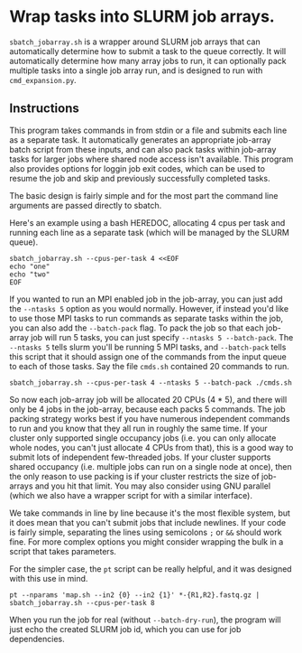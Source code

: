 # Wrap tasks into SLURM job arrays.

`sbatch_jobarray.sh` is a wrapper around SLURM job arrays that can automatically determine how to submit a task to the queue correctly.
It will automatically determine how many array jobs to run, it can optionally pack multiple tasks into a single job array run, and is designed to run with `cmd_expansion.py`.

## Instructions

This program takes commands in from stdin or a file and submits each line as a separate task.
It automatically generates an appropriate job-array batch script from these inputs, and can also pack tasks within job-array tasks for larger jobs where shared node access isn't available.
This program also provides options for loggin job exit codes, which can be used to resume the job and skip and previously successfully completed tasks.

The basic design is fairly simple and for the most part the command line arguments are passed directly to sbatch.

Here's an example using a bash HEREDOC, allocating 4 cpus per task and running each line as a separate task (which will be managed by the SLURM queue).

```
sbatch_jobarray.sh --cpus-per-task 4 <<EOF
echo "one"
echo "two"
EOF
```

If you wanted to run an MPI enabled job in the job-array, you can just add the `--ntasks 5` option as you would normally.
However, if instead you'd like to use those MPI tasks to run commands as separate tasks within the job, you can also add the `--batch-pack` flag.
To pack the job so that each job-array job will run 5 tasks, you can just specify `--ntasks 5 --batch-pack`.
The `--ntasks 5` tells slurm you'll be running 5 MPI tasks, and `--batch-pack` tells this script that it should assign one of the commands from the input queue to each of those tasks.
Say the file `cmds.sh` contained 20 commands to run.

```
sbatch_jobarray.sh --cpus-per-task 4 --ntasks 5 --batch-pack ./cmds.sh
```

So now each job-array job will be allocated 20 CPUs (4 * 5), and there will only be 4 jobs in the job-array, because each packs 5 commands.
The job packing strategy works best if you have numerous independent commands to run and you know that they all run in roughly the same time.
If your cluster only supported single occupancy jobs (i.e. you can only allocate whole nodes, you can't just allocate 4 CPUs from that), this is a good way to submit lots of independent few-threaded jobs.
If your cluster supports shared occupancy (i.e. multiple jobs can run on a single node at once), then the only reason to use packing is if your cluster restricts the size of job-arrays and you hit that limit.
You may also consider using GNU parallel (which we also have a wrapper script for with a similar interface).

We take commands in line by line because it's the most flexible system, but it does mean that you can't submit jobs that include newlines.
If your code is fairly simple, separating the lines using semicolons `;` or `&&` should work fine.
For more complex options you might consider wrapping the bulk in a script that takes parameters.

For the simpler case, the `pt` script can be really helpful, and it was designed with this use in mind.

```
pt --nparams 'map.sh --in2 {0} --in2 {1}' *-{R1,R2}.fastq.gz | sbatch_jobarray.sh --cpus-per-task 8
```

When you run the job for real (without `--batch-dry-run`), the program will just echo the created SLURM job id, which you can use for job dependencies.
